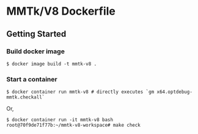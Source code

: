 # MMTk/V8 Dockerfile

## Getting Started

### Build docker image

```console
$ docker image build -t mmtk-v8 .
```

### Start a container

```console
$ docker container run mmtk-v8 # directly executes `gm x64.optdebug-mmtk.checkall`
```

Or,

```console
$ docker container run -it mmtk-v8 bash
root@70f9de71f77b:~/mmtk-v8-workspace# make check
```